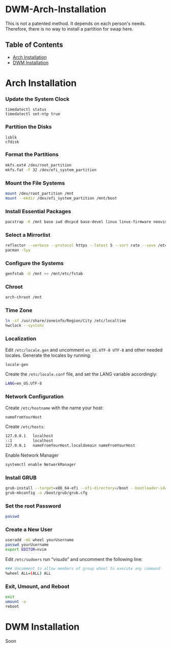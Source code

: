 # DWM-Arch-Installation
This is not a patented method. It depends on each person's needs. Therefore, there is no way to install a partition for swap here.

## Table of Contents
- [Arch Installation](#arch-installation)
- [DWM Installation](#dwm-installation)

# Arch Installation 
### Update the System Clock
```shell
timedatectl status
timedatectl set-ntp true
```
### Partition the Disks
```shell
lsblk
cfdisk
```
### Format the Partitions
```sh
mkfs.ext4 /dev/root_partition
mkfs.fat -F 32 /dev/efi_system_partition
```
### Mount the File Systems
```sh
mount /dev/root_partition /mnt
mount --mkdir /dev/efi_system_partition /mnt/boot
```
### Install Essential Packages
```sh
pacstrap -K /mnt base iwd dhcpcd base-devel linux linux-firmware neovim networkmanager network-manager-applet grub efibootmgr linux-headers mtools git xdg-user-dirs
```
### Select a Mirrorlist
```sh
reflector --verbose --protocol https --latest 5 --sort rate --save /etc/pacman.d/mirrorlist
pacman -Syy
```
### Configure the Systems
```sh
genfstab -U /mnt >> /mnt/etc/fstab
```
### Chroot
```sh
arch-chroot /mnt
```
### Time Zone
```sh
ln -sf /usr/share/zoneinfo/Region/City /etc/localtime
hwclock --systohc
```
### Localization
Edit `/etc/locale.gen` and uncomment `en_US.UTF-8 UTF-8` and other needed locales. Generate the locales by running:
```sh
locale-gen
```
Create the `/etc/locale.conf` file, and set the LANG variable accordingly:
```sh
LANG=en_US.UTF-8
```
### Network Configuration 
Create `/etc/hostname` with the name your host:
```sh
nameFromYourHost
```
Create `/etc/hosts`:
```sh
127.0.0.1   localhost
::1         localhost
127.0.0.1   nameFromYourHost.localdomain nameFromYourHost
```
Enable Network Manager
```sh
systemctl enable NetworkManager
```
### Install GRUB
```sh
grub-install --target=x86_64-efi --efi-directory=/boot --bootloader-id=GRUB
grub-mkconfig -o /boot/grub/grub.cfg
```
### Set the root Password
```sh
passwd
```
### Create a New User
```sh
useradd -mG wheel yourUsername
passwd yourUsername  
export EDITOR=nvim
```
Edit `/etc/sudoers` run “visudo” and uncomment the following line:
```sh
### Uncomment to allow members of group wheel to execute any command
%wheel ALL=(ALL) ALL
```
### Exit, Umount, and Reboot
```sh
exit
umount -a
reboot  
```

# DWM Installation
Soon
